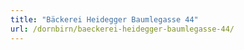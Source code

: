 ```yaml
---
title: "Bäckerei Heidegger Baumlegasse 44"
url: /dornbirn/baeckerei-heidegger-baumlegasse-44/
---
```

